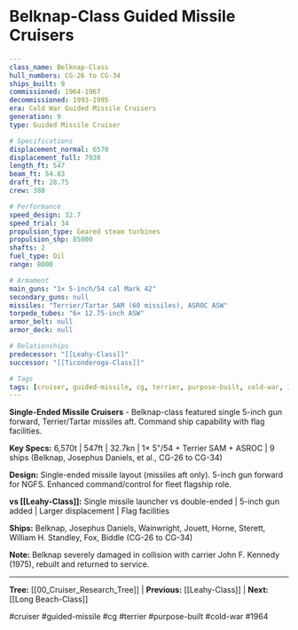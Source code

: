 # Belknap-Class Guided Missile Cruisers

```yaml
---
class_name: Belknap-Class
hull_numbers: CG-26 to CG-34
ships_built: 9
commissioned: 1964-1967
decommissioned: 1993-1995
era: Cold War Guided Missile Cruisers
generation: 9
type: Guided Missile Cruiser

# Specifications
displacement_normal: 6570
displacement_full: 7930
length_ft: 547
beam_ft: 54.83
draft_ft: 28.75
crew: 388

# Performance
speed_design: 32.7
speed_trial: 34
propulsion_type: Geared steam turbines
propulsion_shp: 85000
shafts: 2
fuel_type: Oil
range: 8000

# Armament
main_guns: "1× 5-inch/54 cal Mark 42"
secondary_guns: null
missiles: "Terrier/Tartar SAM (60 missiles), ASROC ASW"
torpedo_tubes: "6× 12.75-inch ASW"
armor_belt: null
armor_deck: null

# Relationships
predecessor: "[[Leahy-Class]]"
successor: "[[Ticonderoga-Class]]"

# Tags
tags: [cruiser, guided-missile, cg, terrier, purpose-built, cold-war, 1964]
---
```

**Single-Ended Missile Cruisers** - Belknap-class featured single 5-inch gun forward, Terrier/Tartar missiles aft. Command ship capability with flag facilities.

**Key Specs:** 6,570t | 547ft | 32.7kn | 1× 5"/54 + Terrier SAM + ASROC | 9 ships (Belknap, Josephus Daniels, et al., CG-26 to CG-34)

**Design:** Single-ended missile layout (missiles aft only). 5-inch gun forward for NGFS. Enhanced command/control for fleet flagship role.

**vs [[Leahy-Class]]:** Single missile launcher vs double-ended | 5-inch gun added | Larger displacement | Flag facilities

**Ships:** Belknap, Josephus Daniels, Wainwright, Jouett, Horne, Sterett, William H. Standley, Fox, Biddle (CG-26 to CG-34)

**Note:** Belknap severely damaged in collision with carrier John F. Kennedy (1975), rebuilt and returned to service.

---
**Tree:** [[00_Cruiser_Research_Tree]] | **Previous:** [[Leahy-Class]] | **Next:** [[Long Beach-Class]]

#cruiser #guided-missile #cg #terrier #purpose-built #cold-war #1964
